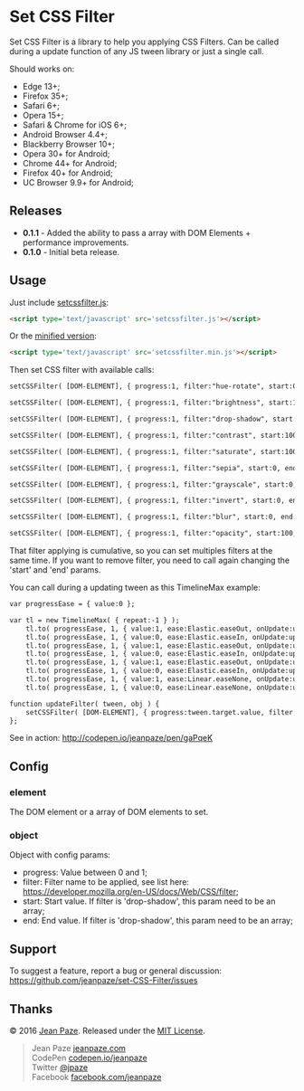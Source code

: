 # Set CSS Filter

Set CSS Filter is a library to help you applying CSS Filters. Can be called during a update function of any JS tween library or just a single call.

Should works on:
* Edge 13+;
* Firefox 35+;
* Safari 6+;
* Opera 15+;
* Safari & Chrome for iOS 6+;
* Android Browser 4.4+;
* Blackberry Browser 10+;
* Opera 30+ for Android;
* Chrome 44+ for Android;
* Firefox 40+ for Android;
* UC Browser 9.9+ for Android;

Releases
-----

- **0.1.1** - Added the ability to pass a array with DOM Elements + performance improvements.
- **0.1.0** - Initial beta release.

Usage
-----

Just include [setcssfilter.js](setcssfilter.js):

``` html
<script type='text/javascript' src='setcssfilter.js'></script>
```

Or the [minified version](setcssfilter.min.js):

``` html
<script type='text/javascript' src='setcssfilter.min.js'></script>
```

Then set CSS filter with available calls:

``` html
setCSSFilter( [DOM-ELEMENT], { progress:1, filter:"hue-rotate", start:0, end:360 } );

setCSSFilter( [DOM-ELEMENT], { progress:1, filter:"brightness", start:100, end:200 } );

setCSSFilter( [DOM-ELEMENT], { progress:1, filter:"drop-shadow", start:[ 0, 0, 0, '#000000', 1 ], end:[ 10, 10, 8, '#000000', 1 ] } );

setCSSFilter( [DOM-ELEMENT], { progress:1, filter:"contrast", start:100, end:200 } );

setCSSFilter( [DOM-ELEMENT], { progress:1, filter:"saturate", start:100, end:500 } );

setCSSFilter( [DOM-ELEMENT], { progress:1, filter:"sepia", start:0, end:100 } );

setCSSFilter( [DOM-ELEMENT], { progress:1, filter:"grayscale", start:0, end:100 } );

setCSSFilter( [DOM-ELEMENT], { progress:1, filter:"invert", start:0, end:100 } );

setCSSFilter( [DOM-ELEMENT], { progress:1, filter:"blur", start:0, end:4 } );

setCSSFilter( [DOM-ELEMENT], { progress:1, filter:"opacity", start:100, end:0 } );
```

That filter applying is cumulative, so you can set multiples filters at the same time. If you want to remove filter, you need to call again changing the 'start' and 'end' params.

You can call during a updating tween as this TimelineMax example:

``` html
var progressEase = { value:0 };

var tl = new TimelineMax( { repeat:-1 } );
    tl.to( progressEase, 1, { value:1, ease:Elastic.easeOut, onUpdate:updateFilter, onUpdateParams:[ "{self}", { filter: 'blur', start:0, end:16 } ] } );
    tl.to( progressEase, 1, { value:0, ease:Elastic.easeIn, onUpdate:updateFilter, onUpdateParams:[ "{self}", { filter: 'blur', start:0, end:16 } ] } );
    tl.to( progressEase, 1, { value:1, ease:Elastic.easeOut, onUpdate:updateFilter, onUpdateParams:[ "{self}", { filter: 'brightness', start:100, end:500 } ] } );
    tl.to( progressEase, 1, { value:0, ease:Elastic.easeIn, onUpdate:updateFilter, onUpdateParams:[ "{self}", { filter: 'brightness', start:100, end:500 } ] } );
    tl.to( progressEase, 1, { value:1, ease:Elastic.easeOut, onUpdate:updateFilter, onUpdateParams:[ "{self}", { filter: 'drop-shadow', start:[ 0, 0, 0, '#000000', 1 ], end:[ 10, 10, 8, '#000000', 1 ] } ] } );
    tl.to( progressEase, 1, { value:0, ease:Elastic.easeIn, onUpdate:updateFilter, onUpdateParams:[ "{self}", { filter: 'drop-shadow', start:[ 0, 0, 0, '#000000', 1 ], end:[ 10, 10, 8, '#000000', 1 ] } ] } );
    tl.to( progressEase, 1, { value:1, ease:Linear.easeNone, onUpdate:updateFilter, onUpdateParams:[ "{self}", { filter: 'grayscale', start:0, end:100 } ] } );
    tl.to( progressEase, 1, { value:0, ease:Linear.easeNone, onUpdate:updateFilter, onUpdateParams:[ "{self}", { filter: 'grayscale', start:0, end:100 } ] } );

function updateFilter( tween, obj ) {
    setCSSFilter( [DOM-ELEMENT], { progress:tween.target.value, filter:obj.filter, start:obj.start, end:obj.end } );
};
```
See in action: http://codepen.io/jeanpaze/pen/gaPqeK

Config
-------

### element

The DOM element or a array of DOM elements to set.

### object

Object with config params:

* progress: Value between 0 and 1;
* filter: Filter name to be applied, see list here: https://developer.mozilla.org/en-US/docs/Web/CSS/filter;
* start: Start value. If filter is 'drop-shadow', this param need to be an array;
* end: End value. If filter is 'drop-shadow', this param need to be an array;

Support
-------

To suggest a feature, report a bug or general discussion: https://github.com/jeanpaze/set-CSS-Filter/issues

Thanks
------

© 2016 [Jean Paze](http://jeanpaze.com/). Released under the [MIT License](LICENSE).

> Jean Paze [jeanpaze.com](http://jeanpaze.com/) <br>
> CodePen [codepen.io/jeanpaze](http://codepen.io/jeanpaze/) <br>
> Twitter [@jpaze](http://twitter.com/jpaze) <br>
> Facebook [facebook.com/jeanpaze](https://www.facebook.com/jeanpaze)
